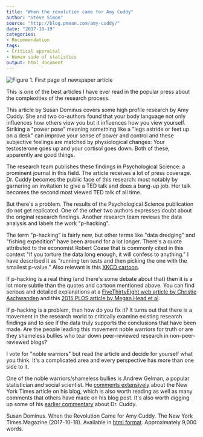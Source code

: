 ```yaml
---
title: "When the revolution came for Amy Cuddy"
author: "Steve Simon"
source: "http://blog.pmean.com/amy-cuddy/"
date: "2017-10-19"
categories:
- Recommendation
tags:
- Critical appraisal
- Human side of statistics
output: html_document
---
```


![Figure 1. First page of newspaper article](http://www.pmean.com/new-images/17/amy-cuddy01.png)

<div class="notes">

This is one of the best articles I have ever read in the popular press about the complexities of the research process.

This article by Susan Dominus covers some high profile research by Amy Cuddy. She and two co-authors found that your body language not only influences how others view you but it influences how you view yourself. Striking a "power pose" meaning something like a "legs astride or feet up on a desk" can improve your sense of power and control and these subjective feelings are matched by physiological changes: Your testosterone goes up and your cortisol goes down. Both of these, apparently are good things.

The research team publishes these findings in Psychological Science: a prominent journal in this field. The article receives a lot of press coverage. Dr. Cuddy becomes the public face of this research: most notably by garnering an invitation to give a TED talk and does a bang-up job. Her talk becomes the second most viewed TED talk of all time.

But there's a problem. The results of the Psychological Science publication do not get replicated. One of the other two authors expresses doubt about the original research findings. Another research team reviews the data analysis and labels the work "p-hacking".

The term "p-hacking" is fairly new, but other terms like "data dredging" and "fishing expedition" have been around for a lot longer. There's a quote attributed to the economist Robert Coase that is commonly cited in this context "If you torture the data long enough, it will confess to anything." I have described it as "running ten tests and then picking the one with the smallest p-value." Also relevant is this [XKCD cartoon](https://xkcd.com/882/).

If p-hacking is a real thing (and there's some debate about that) then it is a lot more subtle than the quotes and cartoon mentioned above. You can find serious and detailed explanations at a [FiveThirtyEight web article by Christie Aschwanden][asc1] and this [2015 PLOS article by Megan Head et al][hea1].

If p-hacking is a problem, then how do you fix it? It turns out that there is a movement in the research world to critically examine existing research findings and to see if the data truly supports the conclusions that have been made. Are the people leading this movement noble warriors for truth or are they shameless bullies who tear down peer-reviewed research in non-peer-reviewed blogs?

I vote for "noble warriors" but read the article and decide for yourself what you think. It's a complicated area and every perspective has more than one side to it.

One of the noble warriors/shameless bullies is Andrew Gelman, a popular statistician and social scientist. He [comments extensively][gel1] about the New York Times article on his blog, which is also worth reading as well as many comments that others have made on his blog post. It's also worth digging up some of his [earlier commentary][gel2] about Dr. Cuddy.

Susan Dominus. When the Revolution Came for Amy Cuddy. The New York Times Magazine (2017-10-18). Available in [html format][dom1]. Approximately 9,000 words.


[asc1]: https://fivethirtyeight.com/features/science-isnt-broken/
[dom1]: https://www.nytimes.com/2017/10/18/magazine/when-the-revolution-came-for-amy-cuddy.html
[gel1]: http://andrewgelman.com/2017/10/18/beyond-power-pose-using-replication-failures-better-understanding-data-collection-analysis-better-science/
[gel2]: http://andrewgelman.com/?s=Amy+Cuddy
[hea1]: https://journals.plos.org/plosbiology/article?id=10.1371/journal.pbio.1002106

</div>